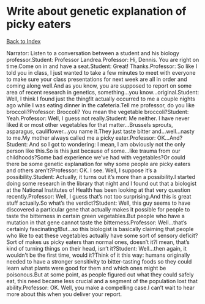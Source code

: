 # Write about genetic explanation of picky eaters
[Back to Index](https://github.com/windows10010/tpoExtractor/blog/master/README.md)

Narrator: Listen to a conversation between a student and his biology professor.Student: Professor Landrea.Professor: Hi, Dennis. You are right on time.Come on in and have a seat.Student: Great! Thanks.Professor: So like I told you in class, I just wanted to take a few minutes to meet with everyone to make sure your class presentations for next week are all in order and coming along well.And as you know, you are supposed to report on some area of recent research in genetics, something…you know…original.Student: Well, I think I found just the thing!It actually occurred to me a couple nights ago while I was eating dinner in the cafeteria.Tell me professor, do you like broccoli?Professor: Broccoli? You mean the vegetable broccoli?Student: Yeah.Professor: Well, I guess not really.Student: Me neither. I have never liked it or most other vegetables for that matter…Brussels sprouts, asparagus, cauliflower…you name it.They just taste bitter and…well…nasty to me.My mother always called me a picky eater.Professor: OK…And?Student: And so I got to wondering: I mean, I am obviously not the only person like this.So is this just because of some…like trauma from our childhoods?Some bad experience we’ve had with vegetables?Or could there be some genetic explanation for why some people are picky eaters and others aren’t?Professor: OK. I see. Well, I suppose it’s a possibility.Student: Actually, it turns out it’s more than a possibility.I started doing some research in the library that night and I found out that a biologist at the National Institutes of Health has been looking at that very question recently.Professor: Well, I guess that’s not too surprising.And this is great stuff actually.So what’s the verdict?Student: Well, this guy seems to have discovered a particular gene that actually makes it possible for people to taste the bitterness in certain green vegetables.But people who have a mutation in that gene cannot taste the bitterness.Professor: Well…that’s certainly fascinating!But…so this biologist is basically claiming that people who like to eat these vegetables actually have some sort of sensory deficit?Sort of makes us picky eaters than normal ones, doesn’t it?I mean, that’s kind of turning things on their head, isn’t it?Student: Well…then again, it wouldn’t be the first time, would it?Think of it this way: humans originally needed to have a stronger sensitivity to bitter-tasting foods so they could learn what plants were good for them and which ones might be poisonous.But at some point, as people figured out what they could safely eat, this need became less crucial and a segment of the population lost that ability.Professor: OK. Well, you make a compelling case.I can’t wait to hear more about this when you deliver your report. 